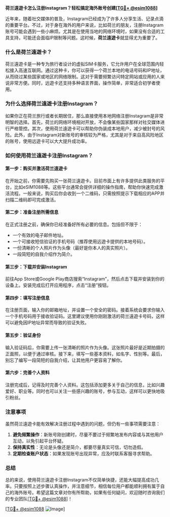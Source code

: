 **荷兰遠遊卡怎么注册Instagram？轻松搞定海外账号创建[[TG💪+ @esim1088](https://t.me/s/esim1088)]**

近年来，随着社交媒体的普及，Instagram已经成为了许多人分享生活、记录点滴的重要平台。不过，对于身在海外的用户来说，比如荷兰的朋友，注册Instagram账号可能会遇到一些小麻烦。尤其是在使用当地的网络环境时，如果没有合适的工具支持，可能还会面临IP限制等问题。这时候，**荷兰遠遊卡**就显得尤为重要了。

### **什么是荷兰遠遊卡？**
荷兰遠遊卡是一种专为旅行者设计的虚拟SIM卡服务，它允许用户在全球范围内轻松接入高速互联网。通过这种卡，你可以获得一个荷兰本地的电话号码和IP地址，从而绕过某些国家或地区的网络限制。这对于需要频繁访问特定网站或应用的人来说非常方便。同时，远遊卡还支持多种语言界面，操作简单，非常适合初学者使用。

### **为什么选择荷兰遠遊卡注册Instagram？**
如果你正在荷兰旅行或者长期居住，那么直接使用本地网络注册Instagram是非常明智的选择。首先，荷兰的网络环境相对开放，不会像某些国家那样对社交媒体进行严格管控。其次，使用荷兰遠遊卡可以帮助你伪装成本地用户，减少被封号的风险。此外，由于Instagram对新账号的审核较为严格，尤其是对于来自高风险地区的账号，使用远遊卡可以大大提升成功率。

### **如何使用荷兰遠遊卡注册Instagram？**

#### **第一步：购买并激活荷兰遠遊卡**
在开始之前，你需要先购买一张荷兰遠遊卡。目前市面上有许多提供此类服务的平台，比如eSIM1088等。这些平台通常会提供详细的操作指南，帮助你快速完成激活流程。一般来说，购买后你会收到一个二维码，只需按照提示下载相应的APP并扫描二维码即可完成激活。

#### **第二步：准备注册所需信息**
在正式注册之前，确保你已经准备好所有必要的信息。包括但不限于：
- 一个有效的电子邮件地址。
- 一个可接收短信验证的手机号码（推荐使用远遊卡提供的本地号码）。
- 一份清晰的个人照片作为头像（最好是你本人的真实照片）。
- 一段简短的自我介绍作为简介。

#### **第三步：下载并安装Instagram**
前往App Store或Google Play商店搜索“Instagram”，然后点击下载并安装到你的设备上。安装完成后打开应用程序，点击“注册”按钮。

#### **第四步：填写注册信息**
在注册页面，输入你的邮箱地址，并设置一个安全的密码。接着系统会要求你输入一个手机号码用于接收验证码。这里建议使用你刚刚激活的荷兰遠遊卡号码，这样可以避免因IP地址异常而导致的验证失败。

#### **第五步：验证身份**
输入验证码后，你需要上传一张清晰的照片作为头像。这张照片最好是近期拍摄的正面照，以便于通过审核。接下来，填写一些基本资料，如名字、性别等。最后，别忘了编写一段简短的自我介绍，让其他用户更容易了解你。

#### **第六步：完善个人资料**
注册完成后，记得及时完善个人资料。这包括添加更多关于自己的信息，比如兴趣爱好、职业等。同时也可以关注一些感兴趣的账号，参与互动，这样可以更快地吸引粉丝。

### **注意事项**
虽然荷兰遠遊卡能有效解决注册过程中遇到的问题，但仍有一些事项需要注意：
1. **避免频繁操作**：新账号刚创建时，尽量不要过于频繁地发布内容或与其他用户互动，以免引起平台怀疑。
2. **保持真实性**：无论是头像还是简介，都要尽量真实可信，切勿造假。
3. **定期检查账户状态**：如果发现账号出现异常，应及时联系客服寻求帮助。

### **总结**
总的来说，使用荷兰遠遊卡注册Instagram不仅简单快捷，还能大幅提高成功几率。只要按照上述步骤认真操作，并注意细节，相信每位用户都能顺利拥有属于自己的海外账号。希望这篇文章对你有所帮助，如果有任何疑问，欢迎随时咨询我们的专业团队[[TG💪+ @esim1088](https://t.me/s/esim1088)]！

[[TG💪+ @esim1088](https://t.me/s/esim1088) ![Image](https://i.postimg.cc/4NQfJmqS/Snipaste-2025-05-13-00-14-12.png)]